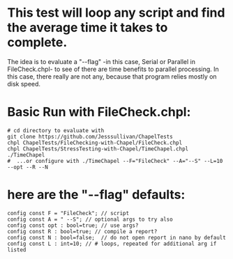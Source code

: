 
# This test will loop any script and find the average time it takes to complete.  

The idea is to evaluate a "--flag" -in this case, Serial or Parallel in FileCheck.chpl- to see of there are time benefits to parallel processing.  In this case, there really are not any, because that program relies mostly on disk speed.  

# Basic Run with FileCheck.chpl:

```
# cd directory to evaluate with
git clone https://github.com/Jesssullivan/ChapelTests
chpl ChapelTests/FileChecking-with-Chapel/FileCheck.chpl
chpl ChapelTests/StressTesting-with-Chapel/TimeChapel.chpl
./TimeChapel 
#  ...or configure with ./TimeChapel --F="FileCheck" --A="--S" --L=10 --opt --R --N
```

# here are the "--flag" defaults: 

```
config const F = "FileCheck"; // script
config const A = " --S"; // optional args to try also
config const opt : bool=true; // use args?
config const R : bool=true; // compile a report?
config const N : bool=false;  // do not open report in nano by default
config const L : int=10; // # loops, repeated for additional arg if listed
```
